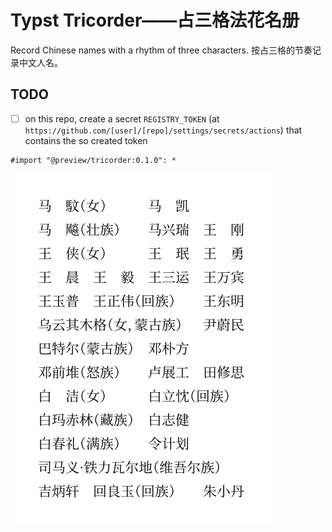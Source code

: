 # Typst Tricorder——占三格法花名册

Record Chinese names with a rhythm of three characters.
按占三格的节奏记录中文人名。

## TODO

- [ ] on this repo, create a secret `REGISTRY_TOKEN` (at `https://github.com/[user]/[repo]/settings/secrets/actions`) that contains the so created token

```typ
#import "@preview/tricorder:0.1.0": *
```

![](./tests/narrow-auto-columns/ref/1.png)
